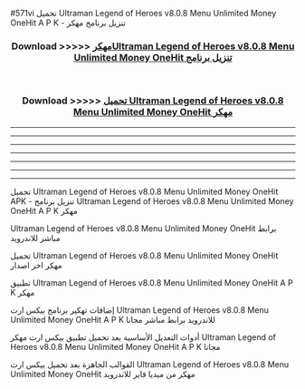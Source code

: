 #571vi تحميل Ultraman Legend of Heroes v8.0.8 Menu Unlimited Money OneHit  A P K - تنزيل برنامج مهكر



<div align="center">
<h3>Download >>>>> <a href="https://runaway1.web.app/?sq=Ultraman Legend of Heroes v8.0.8 Menu Unlimited Money OneHit ">مهكرUltraman Legend of Heroes v8.0.8 Menu Unlimited Money OneHit  تنزيل برنامج</a></h3><br>

<h3>Download >>>>> <a href="https://runaway1.web.app/?sq=Ultraman Legend of Heroes v8.0.8 Menu Unlimited Money OneHit ">تحميل Ultraman Legend of Heroes v8.0.8 Menu Unlimited Money OneHit  مهكر</a></h3>
</div>


----------------------------------------------------------

----------------------------------------------------------

----------------------------------------------------------

----------------------------------------------------------

----------------------------------------------------------

----------------------------------------------------------

----------------------------------------------------------

تحميل Ultraman Legend of Heroes v8.0.8 Menu Unlimited Money OneHit  APK - تنزيل برنامج Ultraman Legend of Heroes v8.0.8 Menu Unlimited Money OneHit  A P K مهكر

Ultraman Legend of Heroes v8.0.8 Menu Unlimited Money OneHit  برابط مباشر للاندرويد

تحميل Ultraman Legend of Heroes v8.0.8 Menu Unlimited Money OneHit  مهكر اخر اصدار

تطبيق Ultraman Legend of Heroes v8.0.8 Menu Unlimited Money OneHit  A P K مهكر

إضافات تهكير برنامج بيكس ارت Ultraman Legend of Heroes v8.0.8 Menu Unlimited Money OneHit  A P K للاندرويد برابط مباشر مجانا

أدوات التعديل الأساسية بعد تحميل تطبيق بيكس ارت مهكر Ultraman Legend of Heroes v8.0.8 Menu Unlimited Money OneHit  A P K مجانا

القوالب الجاهزة بعد تحميل بيكس ارت Ultraman Legend of Heroes v8.0.8 Menu Unlimited Money OneHit  مهكر من ميديا فاير للاندرويد


